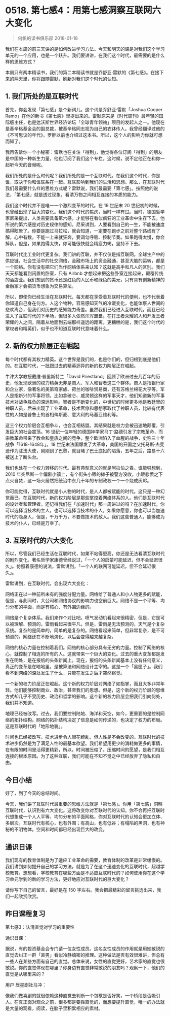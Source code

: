# 0518. 第七感4：用第七感洞察互联网六大变化
> 何帆的读书俱乐部
2018-01-18

我们在本周的前三天讲的是如何改进学习方法。今天和明天的课是对我们这个学习单元的一个应用，也是一个跃升。我们要讲讲，在我们这个时代，最需要的是什么样的思维方式？

本周只有两本精读书，我们的第二本精读书就是乔舒亚·雷默的《第七感》。在接下来的两天里，你将跟随雷默，刷新对我们这个时代的认知。

## 1. 我们所处的是互联时代
首先，你会发现「第七感」是个新词儿。这个词是乔舒亚·雷默「Joshua Cooper Ramo」在他的新书《第七感》里提出来的。雷默原来是《时代周刊》最年轻的国际版主任，也是达沃斯世界经济论坛「全球青年领袖」项目的发起人之一。他现在是基辛格基金会的副总裁，被基辛格同志视为自己的衣钵传人。我曾经翻译过他的《不可思议的年代》，罗胖以前也介绍过这本书。所以，这个人的影响力你就可想而知了。

我再告诉你一个小秘密：雷默也在关注「得到」，他觉得各位订阅「得到」的朋友是中国的一种新生力量，他也订阅了我们这个专栏。这时候，说不定他正在和你一起听今天的音频呢。

我们所处的是什么时代呢？我们所处的是一个互联时代。在我们这个时代，你是谁，取决于你和谁联系在一起。互联影响到我们的生活和思想。那么，在互联时代我们最需要什么样的思维方式呢？雷默说，我们最需要「第七感」。按照他的说法，「第七感」就是透过现象，看清万物之间相互连接的本质的能力。

我们这个时代并不是唯一一个激烈变革的时代。在 19 世纪末 20 世纪初的时候，也曾经出现了巨大的变化。我们这个时代的焦虑，当时一样有过。当时，德国哲学家尼采提出，人类需要具备第六感，才能够在看似疯狂的工业革命中生存下去。他所说的第六感是对历史规律的感知。尼采讲到，人要看到自己的一生，不能被速度搞得眩晕了。你要是跑过马拉松，就会知道，一定要在跑步之前对整个路线有了解，心中有数，不能一上来就狂奔，要调匀呼吸、控制节奏。如果跑得太慢，你会掉队，但是，如果跑得太快，你可能很快就会精疲力竭，坚持不下去。

互联时代比工业时代更复杂。我们讲的互联，并不仅仅是指互联网。全球生产中的供应链，社会生活中的社交网络，金融市场上的资金融通，甚至大脑的运转，都是一个网络。你有没有把它们当作网络体系来认知？这就是高手和凡人的区别。我们天天都能看到闲置的卧室，只有 Airbnb 才想起来把这些卧室连接起来，颠覆传统的酒店业。我们想到的货币还是红色的人民币和绿色的美元，只有具有创新精神的金融家才会把货币想象为交易算法。

所以，即使你已经生活在互联时代，每天都在享受着互联时代的便利，也不代表着你知道自己身在何方。人这个物种，容易感知天气的冷暖变化，也能体察人世间的悲欢离合，但我们对历史的感知能力奇差。虽然我们已经进入互联时代，而且已经进入了互联时代的下半场，但很多人依然浑浑噩噩。在打王者荣耀的人和开发王者荣耀的人之间，隔着从地面到云端那样遥远的距离。更糟糕的是，我们这个时代的掌权者和精英们，似乎也不知道互联时代意味着什么。

## 2. 新的权力阶层正在崛起
每个时代都有其权力精英。这个世界是我们的，也是你们的，但归根到底是他们的。在互联时代，一批跟过去的精英迥异的新的权力阶层正在崛起。

牛津大学教授戴维·普里斯特兰「David Priestland」回顾了欧洲过去几百年的历史，他发现欧洲的权力精英无非是商人、军人和智者这三个群体。商人是指银行家和企业家，像著名的美第奇家族、荷兰的咖啡贸易商，还有苏格兰棉花大亨等。军人是指新兴的军事将领，比如拿破仑、威灵顿这样的军事天才，他们知道新的军事技术对战争胜负的深远影响。智者是不断变化的，中世纪的时候更多地是教廷里的神职人员，后来出现了工业革命，技术官僚和思想家取代了神职人员，比较有代表性的人物是普鲁士的首相俾斯麦、意大利的马基亚维利等。

这三个权力阶层会互相争斗，也会互相结盟。其结果就是权力会被迅速地颠覆，引发巨大的社会震荡。16 世纪一位年轻的德国神学家马丁·路德引发了宗教革命，而宗教革命带来了教会和皇族之间的竞争，整个欧洲陷入了血腥的战争，史称三十年战争「1618-1648年」。18 世纪末法国爆发了大革命，美国的开国之父托马斯·杰斐逊作为驻法大使，刚刚到了巴黎，就目睹了巴士底狱的陷落，五年之后，路易十六被送上了断头台。

我们也处在一个权力转移的时代。最有典型意义的就是阿拉伯之春。谁能够想到，2010 年突尼斯一个偏僻小镇上，有个街头小贩的摊子被警方没收，小贩悲愤之下点火自焚，这一场火居然把统治中东几十年的专制政权一个一个烧成灰烬。

你可能觉得，互联时代就是小人物的时代，是人人都被赋能的时代。这只是一种幻觉而已。在互联时代，新的权力阶层是那些掌控着网络体系的人。他们是互联时代的设计者和管理者。还记得我们在「加速时代」那一周讲过的吗？在加速时代，你可以选择当技术的主人，也可以选择当技术的仆人，如果你愿意，你也可以当加速时代的隐身人，但是，千万千万，不要做技术的敌人。我们这些普通人，能够成为技术的仆人，已经是万幸了。

## 3. 互联时代的六大变化
所以，尽管我们已经生活在互联时代，如果不站得更高，你还是无法看清互联时代的剧烈变化。著名哲学家康德曾经说过，「一个人的启蒙可能延迟，但不会延迟很久」。仿照着康德的说法，雷默讲到，「一个人的联网可能延迟，但不会延迟很久」。

雷默讲到，在互联时代，会出现六大变化：

网络正在以一种前所未有的强度分配力量。网络给了普通人和小人物更多的赋能，但是，与此同时，大公司和网络协议的影响力也空前巨大。网络不是一个平等、均匀分布的平面，而是有核心、有外围边缘的。

网络是个复杂体系。我们来作个对比吧。喷气发动机看起来很精密，但是，它是可以被理解、预测的，雷雨看起来很平凡，但是，雷雨是无法预测的，天气是个复杂系统。复杂的是简单的，简单的是复杂的。网络看起来简单，但非常复杂，是不可预测的。网络还在不断地演化，以后会变得越来越复杂。

网络的核心力量在控制着我们。网络的核心部分具有无穷的力量。控制了网络的核心，就控制了相连的所有的人。这就带来一个巨大的变化。过去的重大变革都是发生在明处，是在报纸的头条新闻上。现在，报纸的头条新闻基本上没有任何意义，真正的变革是在暗地里，是被算法和网络设计主宰的。这是一个「黑匣子」。我们看不到网络的深处发生了什么，只能在发生之后才突然察觉。

一个新的权力阶层正在崛起。这个新的权力阶层对网络了如指掌，而且大多非常年轻。他们能够控制商业、政治，甚至我们的思想。但是，这个新的权力阶层的思维方式却几乎不受历史、政治和哲学的影响。这个新的权力阶层会把我们引向何处，我们并不知道。

地理已经被改写。过去，我们要控制陆地、海洋和天空，如今，更重要的是控制网络的拓扑结构。网络的拓扑结构决定了信息是如何传递的，也决定了权力的布局。这是互联时代的「地形地貌」。

时间也已经被改写。技术进步令人眼花缭乱，但人性是不会改变的。互联时代的技术进步仍然是为了满足人性的最基本欲望。我们希望用更少的消耗做更多的事情，在有限的时间里活得更精彩，所以，时间被压缩了。压缩时间的愿望，是我们相互连接的根本原因。为了这种互联，我们可能在不知不觉之中已经放弃了隐私和自由。

## 今日小结
好了，到了今天的总结时间。

今天，我们讲了互联时代最重要的思维方法就是「第七感」。你用「第七感」洞察互联时代，认识到有六大变化。这将改变你对互联时代的认知。你不会再把互联时代想象成一个人人平等、均匀分布的平面网格，你对互联时代的认知会更加立体、多层次。互联时代有核心，也有外围；有高山，也有低谷；有塌陷的黑洞，也有神秘的不明物体。空间和时间都已经出现巨大的改变。

## 通识日课
我们现有的教育体制是为了适应工业革命的需要，教育体制的改革是非常缓慢的。我们讲到如何提升自己的学习方法，就是为了在这个迅速变化的互联时代，超越学校教育。想想看，学校教育在哪些方面是不适应互联时代的？如何使用你在这个学习单元学到的新的学习方法，更好地应对互联时代的巨大变化？

请你写下自己的留言，最好是在 150 字左右。我会把最精彩的留言挑选出来，我们一起欣赏欣赏。

## 昨日课程复习
第七感3：认清直觉对学习的重要性

通识日课：

据说，有的投资基金会专门请一位女性成员。这名女性成员的作用就是用她敏锐的直觉去纠正一群「直男」看似冷静缜密的推理。这种做法是否有效很难讲，但总有一些人在某些方面有自己的直觉。总体来说，女性的直觉更好，艺术家的直觉也很敏锐。你的直觉体现在哪里？你身边有直觉非常敏锐的朋友吗？观察一下，他们的直觉是从哪里来的？

用户 辰星剧社马冲：

像我们做喜剧的就很依赖这种直觉去判断一个包袱是否好笑，一个桥段是否吸引人。在真正面对观众之前，很多都是要靠直觉的，而想要提升直觉，唯一的办法就是大量的观看，阅读，在脑子里积累相应的素材。


